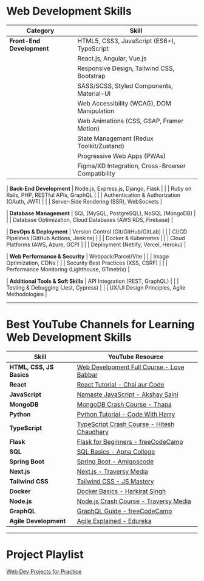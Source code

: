 # Web Development Skills

| **Category**               | **Skill**                                    |
|----------------------------|---------------------------------------------|
| **Front-End Development**  | HTML5, CSS3, JavaScript (ES6+), TypeScript  |
|                            | React.js, Angular, Vue.js                   |
|                            | Responsive Design, Tailwind CSS, Bootstrap  |
|                            | SASS/SCSS, Styled Components, Material-UI   |
|                            | Web Accessibility (WCAG), DOM Manipulation |
|                            | Web Animations (CSS, GSAP, Framer Motion)   |
|                            | State Management (Redux Toolkit/Zustand)    |
|                            | Progressive Web Apps (PWAs)                 |
|                            | Figma/XD Integration, Cross-Browser Compatibility |

| **Back-End Development**   | Node.js, Express.js, Django, Flask          |
|                            | Ruby on Rails, PHP, RESTful APIs, GraphQL   |
|                            | Authentication & Authorization (OAuth, JWT) |
|                            | Server-Side Rendering (SSR), WebSockets     |

| **Database Management**    | SQL (MySQL, PostgreSQL), NoSQL (MongoDB)    |
|                            | Database Optimization, Cloud Databases (AWS RDS, Firebase) |

| **DevOps & Deployment**    | Version Control (Git/GitHub/GitLab)         |
|                            | CI/CD Pipelines (GitHub Actions, Jenkins)   |
|                            | Docker & Kubernetes                         |
|                            | Cloud Platforms (AWS, Azure, GCP)           |
|                            | Deployment (Netlify, Vercel, Heroku)        |

| **Web Performance & Security** | Webpack/Parcel/Vite                     |
|                            | Image Optimization, CDNs                   |
|                            | Security Best Practices (XSS, CSRF)        |
|                            | Performance Monitoring (Lighthouse, GTmetrix) |

| **Additional Tools & Soft Skills** | API Integration (REST, GraphQL)      |
|                            | Testing & Debugging (Jest, Cypress)        |
|                            | UX/UI Design Principles, Agile Methodologies |

---

# Best YouTube Channels for Learning Web Development Skills

| **Skill**             | **YouTube Resource**                                                                                     |
|-----------------------|---------------------------------------------------------------------------------------------------------|
| **HTML, CSS, JS Basics** | [Web Development Full Course - Love Babbar](https://www.youtube.com/watch?v=Vi9bxu-M-ag&list=PLDzeHZWIZsTo0wSBcg4-NMIbC0L8evLrD) |
| **React**             | [React Tutorial - Chai aur Code](https://youtu.be/vz1RlUyrc3w?si=DENbgxD7rIPGLqoN)                       |
| **JavaScript**        | [Namaste JavaScript - Akshay Saini](https://youtu.be/pN6jk0uUrD8?si=i9ADbNaa-tYIT-cK)                   |
| **MongoDB**           | [MongoDB Crash Course - Thapa](https://youtu.be/ExcRbA7fy_A?si=zA-E0XltTigTXjjV)                        |
| **Python**            | [Python Tutorial - Code With Harry](https://youtu.be/7wnove7K-ZQ?si=nev9GgpJtwQWV9VP)                  |
| **TypeScript**        | [TypeScript Crash Course - Hitesh Chaudhary](https://youtu.be/iPGXk-i-VYU?si=WJqM_eZS1thW_25i)          |
| **Flask**             | [Flask for Beginners - freeCodeCamp](https://youtu.be/Z1RJmh_OqeA?si=28bjpYogM3q0ceFV)                 |
| **SQL**               | [SQL Basics - Apna College](https://youtu.be/hlGoQC332VM?si=9MOIDhsXLy3o-Vtx)                          |
| **Spring Boot**       | [Spring Boot - Amigoscode](https://youtu.be/-Fe0zk-F4OA?si=jBrFJkqm50tkZ4yY)                           |
| **Next.js**           | [Next.js - Traversy Media](https://youtu.be/mTz0GXj8NN0)                                               |
| **Tailwind CSS**      | [Tailwind CSS - JS Mastery](https://youtu.be/3qk6ygiSD5c)                                               |
| **Docker**            | [Docker Basics - Harkirat Singh](https://youtu.be/fSmLiOMp2qI?si=0lm0Hj2OVWWAfeFb)                     |
| **Node.js**           | [Node.js Crash Course - Traversy Media](https://youtu.be/ohIAiuHMKMI?si=H5iHT-EDtoSG7BAp)              |
| **GraphQL**           | [GraphQL Guide - freeCodeCamp](https://youtu.be/ed8SzALpx1Q)                                           |
| **Agile Development** | [Agile Explained - Edureka](https://youtu.be/Z9QbYZh1YXY)                                              |

---

# Project Playlist

[Web Dev Projects for Practice](https://www.youtube.com/watch?v=RbxHZwFtRT4&list=PL6QREj8te1P6wX9m5KnicnDVEucbOPsqR)
